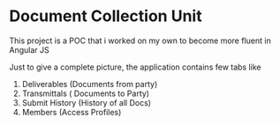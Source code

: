 # Document Collection Unit

This project is a POC that i worked on my own to become more fluent in Angular JS

Just to give a complete picture, the application contains few tabs like

1) Deliverables (Documents from party)
2) Transmittals ( Documents to Party)
3) Submit History (History of all Docs)
4) Members (Access Profiles)
